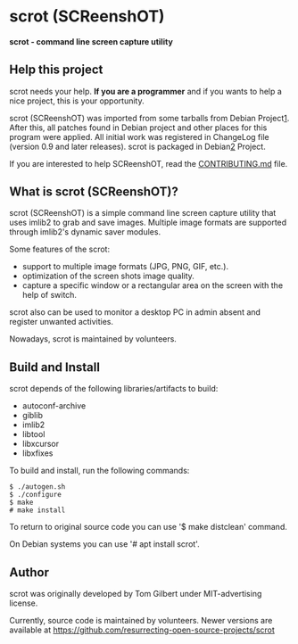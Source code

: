 # scrot (SCReenshOT)

#### scrot - command line screen capture utility

## Help this project ##

scrot needs your help. **If you are a programmer** and if you wants to help a
nice project, this is your opportunity.

scrot (SCReenshOT) was imported from some tarballs from Debian Project[1].
After this, all patches found in Debian project and other places for this program
were applied. All initial work was registered in ChangeLog file (version 0.9 and
later releases). scrot is packaged in Debian[2] Project.

If you are interested to help SCReenshOT, read the [CONTRIBUTING.md](CONTRIBUTING.md) file.

[1]: https://snapshot.debian.org/package/scrot/
[2]: https://tracker.debian.org/pkg/scrot

## What is scrot (SCReenshOT)? ##

scrot (SCReenshOT) is a simple command line screen capture utility that uses
imlib2 to grab and save images. Multiple image formats are supported through
imlib2's dynamic saver modules.

Some features of the scrot:
  - support to multiple image formats (JPG, PNG, GIF, etc.).
  - optimization of the screen shots image quality.
  - capture a specific window or a rectangular area on the screen with the
    help of switch.

scrot also can be used to monitor a desktop PC in admin absent and register
unwanted activities.

Nowadays, scrot is maintained by volunteers.

## Build and Install ##

scrot depends of the following libraries/artifacts to build:

  - autoconf-archive
  - giblib
  - imlib2
  - libtool
  - libxcursor
  - libxfixes

To build and install, run the following commands:

    $ ./autogen.sh
    $ ./configure
    $ make
    # make install

To return to original source code you can use '$ make distclean' command.

On Debian systems you can use '# apt install scrot'.

## Author ##

scrot was originally developed by Tom Gilbert under MIT-advertising license.

Currently, source code is maintained by volunteers. Newer versions are
available at https://github.com/resurrecting-open-source-projects/scrot

